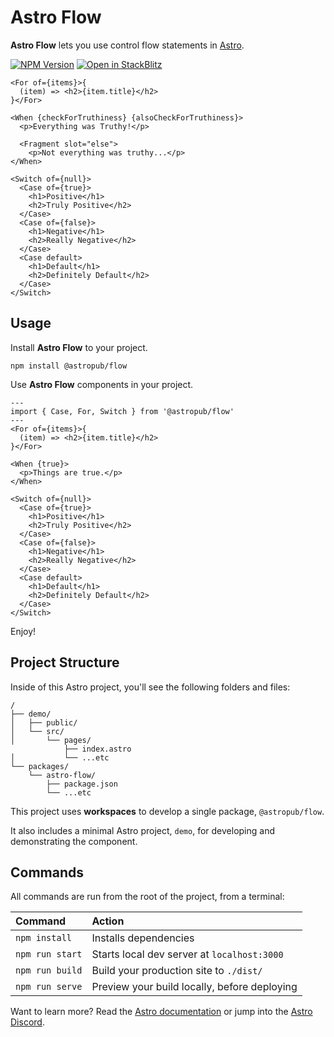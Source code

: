 # Astro Flow

**Astro Flow** lets you use control flow statements in [Astro](https://astro.build).

[![NPM Version][npm-img]][npm-url]
[![Open in StackBlitz][stackblitz-img]][stackblitz-url]

```astro
<For of={items}>{
  (item) => <h2>{item.title}</h2>
}</For>
```

```astro
<When {checkForTruthiness} {alsoCheckForTruthiness}>
  <p>Everything was Truthy!</p>

  <Fragment slot="else">
    <p>Not everything was truthy...</p>
</When>
```

```astro
<Switch of={null}>
  <Case of={true}>
    <h1>Positive</h1>
    <h2>Truly Positive</h2>
  </Case>
  <Case of={false}>
    <h1>Negative</h1>
    <h2>Really Negative</h2>
  </Case>
  <Case default>
    <h1>Default</h1>
    <h2>Definitely Default</h2>
  </Case>
</Switch>
```

## Usage

Install **Astro Flow** to your project.

```shell
npm install @astropub/flow
```

Use **Astro Flow** components in your project.

```astro
---
import { Case, For, Switch } from '@astropub/flow'
---
<For of={items}>{
  (item) => <h2>{item.title}</h2>
}</For>

<When {true}>
  <p>Things are true.</p>
</When>

<Switch of={null}>
  <Case of={true}>
    <h1>Positive</h1>
    <h2>Truly Positive</h2>
  </Case>
  <Case of={false}>
    <h1>Negative</h1>
    <h2>Really Negative</h2>
  </Case>
  <Case default>
    <h1>Default</h1>
    <h2>Definitely Default</h2>
  </Case>
</Switch>
```

Enjoy!

## Project Structure

Inside of this Astro project, you'll see the following folders and files:

```
/
├── demo/
│   ├── public/
│   └── src/
│       └── pages/
            ├── index.astro
│           └── ...etc
└── packages/
    └── astro-flow/
        ├── package.json
        └── ...etc
```

This project uses **workspaces** to develop a single package, `@astropub/flow`.

It also includes a minimal Astro project, `demo`, for developing and demonstrating the component.

## Commands

All commands are run from the root of the project, from a terminal:

| Command         | Action                                       |
|:----------------|:---------------------------------------------|
| `npm install`   | Installs dependencies                        |
| `npm run start` | Starts local dev server at `localhost:3000`  |
| `npm run build` | Build your production site to `./dist/`      |
| `npm run serve` | Preview your build locally, before deploying |

Want to learn more?
Read the [Astro documentation][docs-url] or jump into the [Astro Discord][chat-url].

[chat-url]: https://astro.build/chat
[docs-url]: https://github.com/withastro/astro

[npm-img]: https://img.shields.io/npm/v/@astropub/flow?color=%23444&label=&labelColor=%23CB0000&logo=data:image/svg+xml;base64,PHN2ZyB4bWxucz0iaHR0cDovL3d3dy53My5vcmcvMjAwMC9zdmciIHZpZXdCb3g9IjE1MCAxNTAgNDAwIDQwMCIgZmlsbD0iI0ZGRiI+PHBhdGggZD0iTTE1MCA1NTBoMjAwVjI1MGgxMDB2MzAwaDEwMFYxNTBIMTUweiIvPjwvc3ZnPg==&style=for-the-badge
[npm-url]: https://www.npmjs.com/package/@astropub/flow
[stackblitz-img]: https://img.shields.io/badge/-Open%20in%20Stackblitz-%231374EF?color=%23444&labelColor=%231374EF&logo=data:image/svg+xml;base64,PHN2ZyB4bWxucz0iaHR0cDovL3d3dy53My5vcmcvMjAwMC9zdmciIHZpZXdCb3g9IjEwIDggMTIgMTgiIGhlaWdodD0iMTgiIGZpbGw9IiNGRkYiPjxwYXRoIGQ9Ik0xMCAxNy42aDUuMmwtMyA3LjRMMjIgMTQuNGgtNS4ybDMtNy40TDEwIDE3LjZaIi8+PC9zdmc+&style=for-the-badge
[stackblitz-url]: https://stackblitz.com/github/astro-community/astro-flow
